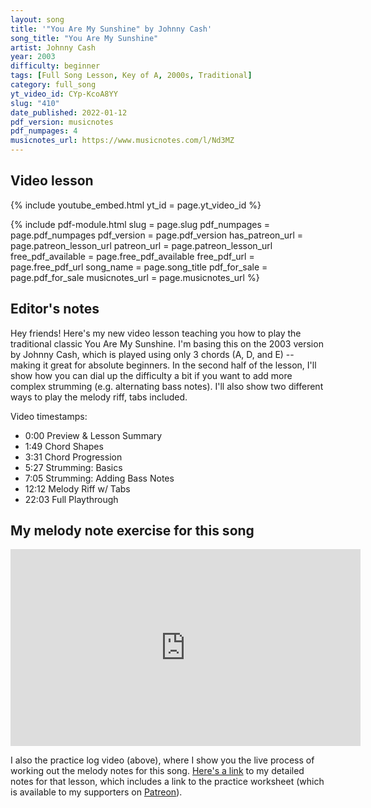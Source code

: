 ```yaml
---
layout: song
title: '"You Are My Sunshine" by Johnny Cash'
song_title: "You Are My Sunshine"
artist: Johnny Cash
year: 2003
difficulty: beginner
tags: [Full Song Lesson, Key of A, 2000s, Traditional]
category: full_song
yt_video_id: CYp-KcoA8YY
slug: "410"
date_published: 2022-01-12
pdf_version: musicnotes
pdf_numpages: 4
musicnotes_url: https://www.musicnotes.com/l/Nd3MZ
---
```


## Video lesson

{% include youtube_embed.html yt_id = page.yt_video_id %}

{% include pdf-module.html slug = page.slug pdf_numpages = page.pdf_numpages pdf_version = page.pdf_version has_patreon_url = page.patreon_lesson_url patreon_url = page.patreon_lesson_url free_pdf_available = page.free_pdf_available free_pdf_url = page.free_pdf_url song_name = page.song_title pdf_for_sale = page.pdf_for_sale musicnotes_url = page.musicnotes_url %}

## Editor's notes

Hey friends! Here's my new video lesson teaching you how to play the traditional classic You Are My Sunshine. I'm basing this on the 2003 version by Johnny Cash, which is played using only 3 chords (A, D, and E) -- making it great for absolute beginners. In the second half of the lesson, I'll show how you can dial up the difficulty a bit if you want to add more complex strumming (e.g. alternating bass notes). I'll also show two different ways to play the melody riff, tabs included.

Video timestamps:

- 0:00 Preview & Lesson Summary
- 1:49 Chord Shapes
- 3:31 Chord Progression
- 5:27 Strumming: Basics
- 7:05 Strumming: Adding Bass Notes
- 12:12 Melody Riff w/ Tabs
- 22:03 Full Playthrough

## My melody note exercise for this song

<iframe width="560" height="315" src="https://www.youtube.com/embed/PBCESmYYYyY" frameborder="0" allow="accelerometer; autoplay; encrypted-media; gyroscope; picture-in-picture" allowfullscreen></iframe>

I also the practice log video (above), where I show you the live process of working out the melody notes for this song. [Here's a link](http://playsongnotes.com/lessons/411/) to my detailed notes for that lesson, which includes a link to the practice worksheet (which is available to my supporters on [Patreon](http://patreon.com/songnotes)).
